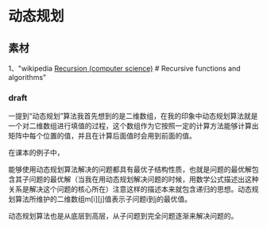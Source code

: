 # 动态规划



## 素材

1、"wikipedia [Recursion (computer science)](https://en.wikipedia.org/wiki/Recursion_(computer_science)) # Recursive functions and algorithms"

### draft

一提到“动态规划”算法我首先想到的是二维数组，在我的印象中动态规划算法就是一个对二维数组进行填值的过程，这个数组作为它按照一定的计算方法能够计算出矩阵中每个位置的值，并且在计算后面值时会用到前面的值。

在课本的例子中，

能够使用动态规划算法解决的问题都具有最优子结构性质，也就是问题的最优解包含其子问题的最优解（当我在用动态规划解决问题的时候，用数学公式描述出这种关系是解决这个问题的核心所在）注意这样的描述本来就包含递归的思想。动态规划算法所维护的二维数组m[i][j]值表示子问题i到j的最优值。

动态规划算法也是从底层到高层，从子问题到完全问题逐渐来解决问题的。